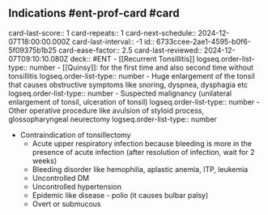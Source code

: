 ## Indications #ent-prof-card #card 
card-last-score:: 1
card-repeats:: 1
card-next-schedule:: 2024-12-07T18:00:00.000Z
card-last-interval:: -1
id:: 6733ccee-2ae1-4595-b0f6-5f09375b1b25
card-ease-factor:: 2.5
card-last-reviewed:: 2024-12-07T09:10:10.080Z
deck:: #ENT
	- [[Recurrent Tonsillitis]]
	  logseq.order-list-type:: number
	- [[Quinsy]]: for the first time and also second time without tonsillitis
	  logseq.order-list-type:: number
	- Huge enlargement of the tonsil that causes obstructive symptoms like snoring, dyspnea, dysphagia etc
	  logseq.order-list-type:: number
	- Suspected malignancy (unilateral enlargement of tonsil, ulceration of tonsil)
	  logseq.order-list-type:: number
	- Other operative procedure like avulsion of styloid process, glossopharyngeal neurectomy
	  logseq.order-list-type:: number
- Contraindication of tonsillectomy
	- Acute upper respiratory infection because bleeding is more in the presence of acute infection (after resolution of infection, wait for 2 weeks)
	- Bleeding disorder like hemophilia, aplastic anemia, ITP, leukemia
	- Uncontrolled DM
	- Uncontrolled hypertension
	- Epidemic like disease - polio (it causes bulbar palsy)
	- Overt or submucous